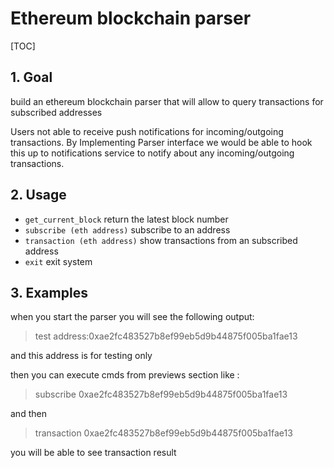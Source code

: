 # Ethereum blockchain parser

[TOC]

## 1. Goal

build an ethereum blockchain parser that will allow to query transactions for subscribed addresses

Users not able to receive push notifications for incoming/outgoing transactions. By Implementing Parser interface we
would be able to hook this up to notifications service to notify about any incoming/outgoing transactions.

## 2. Usage

* ```get_current_block``` return the latest block number
* ```subscribe (eth address)``` subscribe to an address
* ```transaction (eth address)``` show transactions from an subscribed address
* ```exit``` exit system

## 3. Examples

when you start the parser you will see the following output:
>test address:0xae2fc483527b8ef99eb5d9b44875f005ba1fae13

and this address is for testing only

then you can execute cmds from previews section 
like :
>subscribe 0xae2fc483527b8ef99eb5d9b44875f005ba1fae13

and then

>transaction 0xae2fc483527b8ef99eb5d9b44875f005ba1fae13 
>
you will be able to see transaction result



